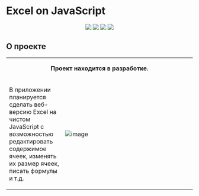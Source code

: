 # Excel on JavaScript

<div align="center">
  <img src="https://img.shields.io/badge/html5-%23E34F26.svg?style=for-the-badge&logo=html5&logoColor=white"/>
  <img src="https://img.shields.io/badge/css3-%231572B6.svg?style=for-the-badge&logo=css3&logoColor=white"/>
  <img src="https://img.shields.io/badge/javascript-%23323330.svg?style=for-the-badge&logo=javascript&logoColor=%23F7DF1E"/>
  <img src="https://img.shields.io/badge/webpack-%238DD6F9.svg?style=for-the-badge&logo=webpack&logoColor=black"/>
</div>

<h2 id="about">О проекте</h1>
<table align="center">
  <tbody>
    <tr>
      <td colspan="2">
        <p align="center"><b>Проект находится в разработке.</b></p>
      </td>
    </tr>
    <tr>
      <td>
        <p>В приложении планируется сделать веб-версию Excel на чистом JavaScript с возможностью редактировать содержимое ячеек, изменять их размер ячеек, писать формулы и т.д.</p>
      </td>
      <td width="70%">
        <img src="https://user-images.githubusercontent.com/82774971/219678157-b183e7b8-c4b7-4cf7-80ad-42cd64de9e66.png" alt="image"/>
      </td>
    </tr>
  </tbody>
</table>
